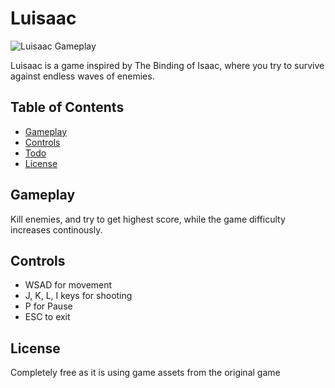 # Luisaac

![Luisaac Gameplay](luisaac.gif)

Luisaac is a game inspired by The Binding of Isaac, where you try to survive against endless waves of enemies.

## Table of Contents
- [Gameplay](#gameplay)
- [Controls](#controls)
- [Todo](#Todo)
- [License](#license)

## Gameplay

Kill enemies, and try to get highest score,
while the game difficulty increases continously.

## Controls
- WSAD for movement
- J, K, L, I keys for shooting
- P for Pause
- ESC to exit

## License

Completely free as it is using game assets from the original game
